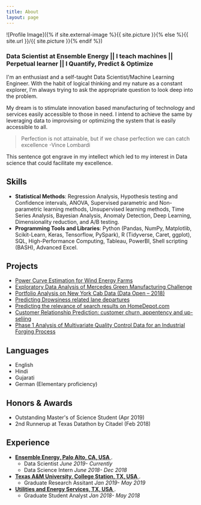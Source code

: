 ```yaml
---
title: About
layout: page
---
```


![Profile Image]({% if site.external-image %}{{ site.picture }}{% else %}{{ site.url }}/{{ site.picture }}{% endif %})

### **Data Scientist at Ensemble Energy || I teach machines || Perpetual learner || I Quantify, Predict & Optimize**

I'm an enthusiast and a self-taught Data Scientist/Machine Learning Engineer. With the habit of logical thinking and my nature as a constant explorer, I'm always trying to ask the appropriate question to look deep into the problem.


My dream is to stimulate innovation based manufacturing of technology and services easily accessible to those in need. I intend to achieve the same by leveraging data to improvising or optimizing the system that is easily accessible to all.


> Perfection is not attainable, but if we chase perfection we can catch excellence -Vince Lombardi


This sentence got engrave in my intellect which led to my interest in Data science that could facilitate my excellence.


## Skills
- **Statistical Methods**: Regression Analysis, Hypothesis testing and Confidence intervals, ANOVA, Supervised parametric and Non-parametric learning methods, Unsupervised learning methods, Time Series Analysis, Bayesian Analysis, Anomaly Detection, Deep Learning, Dimensionality reduction, and A/B testing.
- **Programming Tools and Libraries**:  Python (Pandas, NumPy, Matplotlib, Scikit-Learn, Keras, Tensorflow, PySpark), R (Tidyverse, Caret, ggplot), SQL, High-Performance Computing, Tableau, PowerBI, Shell scripting (BASH), Advanced Excel.

<h2>Projects</h2>

<ul>
	<li><a href="https://github.com/jayshah5696/Power_Curve_Estimation">Power Curve Estimation for Wind Energy Farms</a></li>
	<li><a href="https://github.com/jayshah5696/Kaggle_Mercedes">Exploratory Data Analysis of Mercedes Green Manufacturing Challenge</a></li>
	<li><a href="https://github.com/jayshah5696/DataOpen-2018">Portfolio Analysis on New York Cab Data (Data Open – 2018)</a></li>
	<li><a href="https://jayshah5696.github.io/drowsy_driving/">Predicting Drowsiness related lane departures</a></li>
	<li><a href="https://github.com/jayshah5696/Kaggle_HomeDepot">Predicting the relevance of search results on HomeDepot.com</a></li>
	<li><a href="https://github.com/jayshah5696/Crm-Analytics">Customer Relationship Prediction: customer churn, appentency and up-seliing</a></li>
	<li><a href="https://github.com/jayshah5696/Phase1_Analysis">Phase 1 Analysis of Multivariate Quality Control Data for an Industrial Forging Process</a></li>
</ul>

## Languages
- English
- Hindi
- Gujarati
- German (Elementary proficiency)

## Honors & Awards
- Outstanding Master's of Science Student (Apr 2019)
- 2nd Runnerup at Texas Datathon by Citadel (Feb 2018)

## Experience
- [**Ensemble Energy, Palo Alto, CA, USA** ](https://www.ensemble.energy/  "AI Enabled Asset Management and Predictive Maintenance Tools and Services").
	- Data Scientist *June 2019- Currently*
	- Data Science Intern *June 2018- Dec 2018*
- [**Texas A&M University, College Station, TX, USA** ](https://aml.engr.tamu.edu/  "ADVANCED METROLOGY LAB").
	- Graduate Research Assitant  *Jan 2019- May 2019*
- [**Utilities and Energy Services, TX, USA** ](https://utilities.tamu.edu/  "UES").
	- Graduate Student Analyst *Jan 2018- May 2018*
